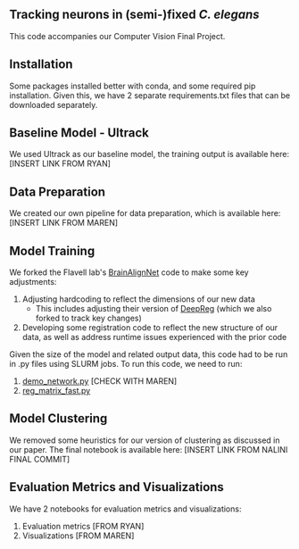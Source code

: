 ## Tracking neurons in (semi-)fixed _C. elegans_
This code accompanies our Computer Vision Final Project.

## Installation
Some packages installed better with conda, and some required pip installation. Given this, we have 2 separate requirements.txt files that can be downloaded separately.

## Baseline Model - Ultrack
We used Ultrack as our baseline model, the training output is available here:[INSERT LINK FROM RYAN]

## Data Preparation
We created our own pipeline for data preparation, which is available here: [INSERT LINK FROM MAREN]

## Model Training
We forked the Flavell lab's [BrainAlignNet](https://github.com/nalinir/BrainAlignNet/tree/main) code to make some key adjustments:
1. Adjusting hardcoding to reflect the dimensions of our new data
   * This includes adjusting their version of [DeepReg](https://github.com/nalinir/DeepReg/main) (which we also forked to track key changes)
2. Developing some registration code to reflect the new structure of our data, as well as address runtime issues experienced with the prior code

Given the size of the model and related output data, this code had to be run in .py files using SLURM jobs. To run this code, we need to run:
1. [demo_network.py](https://github.com/nalinir/BrainAlignNet/blob/main/scripts/demo_network.py) [CHECK WITH MAREN]
2. [reg_matrix_fast.py](https://github.com/nalinir/BrainAlignNet/blob/main/scripts/reg_matrix_fast.py)

## Model Clustering
We removed some heuristics for our version of clustering as discussed in our paper. The final notebook is available here: [INSERT LINK FROM NALINI FINAL COMMIT]

## Evaluation Metrics and Visualizations
We have 2 notebooks for evaluation metrics and visualizations:
1. Evaluation metrics [FROM RYAN]
2. Visualizations [FROM MAREN]

